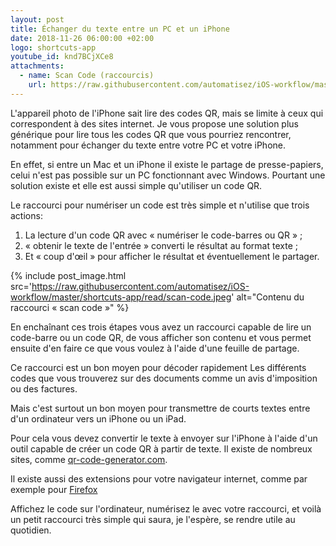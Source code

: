 ```yaml
---
layout: post
title: Échanger du texte entre un PC et un iPhone
date: 2018-11-26 06:00:00 +02:00
logo: shortcuts-app
youtube_id: knd7BCjXCe8
attachments: 
  - name: Scan Code (raccourcis)
    url: https://raw.githubusercontent.com/automatisez/iOS-workflow/master/shortcuts-app/read/Scan%20Code.shortcut
---
```


L'appareil photo de l'iPhone sait lire des codes QR, mais se limite à ceux 
qui correspondent à des sites internet. 
Je vous propose une solution plus générique pour lire tous les codes 
QR que vous pourriez rencontrer, notamment pour échanger du texte 
entre votre PC et votre iPhone. 

En effet, si entre un Mac et un iPhone il existe le partage de presse-papiers, 
celui n'est pas possible sur un PC fonctionnant avec Windows. 
Pourtant une solution existe et elle est aussi simple qu'utiliser un code QR. 

Le raccourci pour numériser un code est très simple et n'utilise 
que trois actions:

1. La lecture d'un code QR avec « numériser le code-barres ou QR » ;
2. « obtenir le texte de l'entrée » converti le résultat au format texte ;
3. Et « coup d'œil » pour afficher le résultat et éventuellement le partager.

{% include post_image.html 
    src='https://raw.githubusercontent.com/automatisez/iOS-workflow/master/shortcuts-app/read/scan-code.jpeg' 
    alt="Contenu du raccourci « scan code »" %}

En enchaînant ces trois étapes vous avez un raccourci capable de lire
un code-barre ou un code QR, de vous afficher son contenu et vous permet 
ensuite d'en faire ce que vous voulez à l'aide d'une feuille de partage.

Ce raccourci est un bon moyen pour décoder rapidement 
Les différents codes que vous trouverez sur des documents comme 
un avis d'imposition ou des factures.

Mais c'est surtout un bon moyen pour transmettre de courts textes 
entre d'un ordinateur vers un iPhone ou un iPad. 

Pour cela vous devez convertir le texte à envoyer sur l'iPhone à l'aide d'un 
outil capable de créer un code QR à partir de texte. 
Il existe de nombreux sites, comme 
[qr-code-generator.com](https://www.qr-code-generator.com/). 

Il existe aussi des extensions pour votre navigateur internet, 
comme par exemple pour 
[Firefox](https://addons.mozilla.org/fr/firefox/search/?q=Qr%20code)

Affichez le code sur l'ordinateur, numérisez le avec votre raccourci, 
et voilà un petit raccourci très simple qui saura, je l'espère, 
se rendre utile au quotidien.

